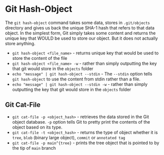 # Git Hash-Object

The `git hash-object` command takes some data, stores in `.git/objects` directory and gives us back the unique SHA-1 hash that refers to that data object. In the simplest form, Git simply takes some content and returns the unique key that WOULD be used to store our object. But it does not actually store anything.

- `git hash-object <file_name>` - returns unique key that would be used to store the content of the file
- `git hash-object <file_name> -w` - rather than simply outputting the key that git would store in the `objects` folder
- `echo "message" | git hash-object --stdin` - The `--stdin` option tells `git hash-object` to use the content from stdin rather than a file.
- `echo "message" | git hash-object --stdin -w` - rather than simply outputting the key that git would store in the `objects` folder

## Git Cat-File

- `git cat-file -p <object_hash>` - retrieves the data stored in the Git object database. `-p` option tells Git to pretty print the contents of the object based on its type.
- `git cat-file -t <object_hash>` - returns the type of object whether it is `tree`, `blob` (binary large object), `commit` or `annotated tag`
- `git cat-file -p main^{tree}` - prints the tree object that is pointed to by the tip of `main` branch
